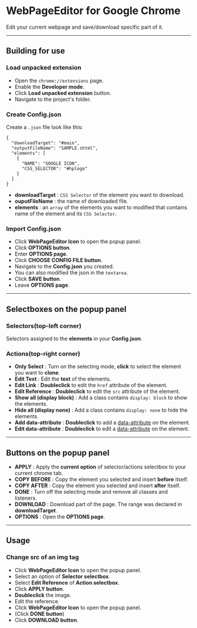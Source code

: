 # WebPageEditor for Google Chrome
Edit your current webpage and save/download specific part of it.

----
## Building for use
### Load unpacked extension
* Open the `chrome://extensions` page.
* Enable the **Developer mode**.
* Click **Load unpacked extension** button.
* Navigate to the project's folder.

### Create Config.json
Create a `.json` file look like this:

    {
      "downloadTarget": "#main",
      "outputFileName": "SAMPLE.shtml",
      "elements": [
        {
          "NAME": "GOOGLE ICON",
          "CSS_SELECTOR": "#hplogo"
        }
      ]
    }

* **downloadTarget** : `CSS Selector` of the element you want to download.
* **ouputFileName** : the name of downloaded file.
* **elements** : an `array` of the elements you want to modified that contains name of the element and its `CSS Selector`.

### Import Config.json
* Click **WebPageEditor Icon** to open the popup panel.
* Click **OPTIONS button**.
* Enter **OPTIONS page**.
* Click **CHOOSE CONFIG FILE button**.
* Navigate to the **Config.json** you created.
* You can also modified the json in the `textarea`.
* Click **SAVE button**.
* Leave **OPTIONS page**.

----
## Selectboxes on the popup panel
### Selectors(top-left corner)
Selectors assigned to the **elements** in your **Config.json**.

### Actions(top-right corner)
* **Only Select** : Turn on the selecting mode, **click** to select the element you want to **clone**.
* **Edit Text** : Edit the **text** of the elements.
* **Edit Link** : **Doubleclick** to edit the `href` attribute of the element.
* **Edit Reference** : **Doubleclick** to edit the `src` attribute of the element.
* **Show all (display block)** : Add a class contains `display: block` to show the elements.
* **Hide all (display none)** : Add a class contains `display: none` to hide the elements.
* **Add data-attribute** : **Doubleclick** to add a [data-attribute](https://developer.mozilla.org/en-US/docs/Learn/HTML/Howto/Use_data_attributes) on the element.
* **Edit data-attribute** : **Doubleclick** to edit a [data-attribute](https://developer.mozilla.org/en-US/docs/Learn/HTML/Howto/Use_data_attributes) on the element.

----
## Buttons on the popup panel
* **APPLY** : Apply the  **current option** of selector/actions selectbox to your current chrome tab.
* **COPY BEFORE** : Copy the element you selected and insert **before** itself.
* **COPY AFTER** : Copy the element you selected and insert **after** itself.
* **DONE** : Turn off the selecting mode and remove all classes and listeners.
* **DOWNLOAD** : Download part of the page. The range was declared in **downloadTarget**.
* **OPTIONS** : Open the **OPTIONS page**.

----
## Usage
### Change src of an img tag
* Click **WebPageEditor Icon** to open the popup panel.
* Select an option of **Selector selectbox**.
* Select **Edit Reference** of **Action selectbox**.
* Click **APPLY button**.
* **Doubleclick** the image.
* Edit the reference.
* Click **WebPageEditor Icon** to open the popup panel.
* (Click **DONE button**)
* Click **DOWNLOAD button**.
